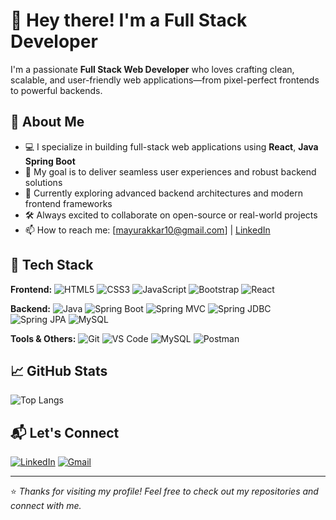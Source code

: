 # 👋 Hey there! I'm a Full Stack Developer

I'm a passionate **Full Stack Web Developer** who loves crafting clean, scalable, and user-friendly web applications—from pixel-perfect frontends to powerful backends.

## 🚀 About Me

- 💻 I specialize in building full-stack web applications using **React**, **Java Spring Boot**
- 🎯 My goal is to deliver seamless user experiences and robust backend solutions
- 🌱 Currently exploring advanced backend architectures and modern frontend frameworks
- 🛠️ Always excited to collaborate on open-source or real-world projects
- 📫 How to reach me: [mayurakkar10@gmail.com] | [LinkedIn](https://linkedin.com/in/mayurakkar10)

## 🧰 Tech Stack

**Frontend:**
![HTML5](https://img.shields.io/badge/-HTML5-E34F26?logo=html5&logoColor=fff)
![CSS3](https://img.shields.io/badge/-CSS3-1572B6?logo=css3)
![JavaScript](https://img.shields.io/badge/-JavaScript-F7DF1E?logo=javascript&logoColor=000)
![Bootstrap](https://img.shields.io/badge/-Bootstrap-7952B3?logo=bootstrap&logoColor=fff)
![React](https://img.shields.io/badge/-React-61DAFB?logo=react&logoColor=000)

**Backend:**
![Java](https://img.shields.io/badge/-Java-007396?logo=java&logoColor=fff)
![Spring Boot](https://img.shields.io/badge/-Spring%20Boot-6DB33F?logo=springboot&logoColor=fff)
![Spring MVC](https://img.shields.io/badge/-Spring%20MVC-6DB33F?logo=spring&logoColor=fff)
![Spring JDBC](https://img.shields.io/badge/-Spring%20JDBC-6DB33F?logo=spring&logoColor=fff)
![Spring JPA](https://img.shields.io/badge/-Spring%20JPA-6DB33F?logo=spring&logoColor=fff)
![MySQL](https://img.shields.io/badge/-MySQL-4479A1?logo=mysql&logoColor=fff)

**Tools & Others:**
![Git](https://img.shields.io/badge/-Git-F05032?logo=git&logoColor=fff)
![VS Code](https://img.shields.io/badge/-VSCode-007ACC?logo=visual-studio-code&logoColor=fff)
![MySQL](https://img.shields.io/badge/-MySQL-4479A1?logo=mysql&logoColor=fff)
![Postman](https://img.shields.io/badge/-Postman-FF6C37?logo=postman&logoColor=fff)

## 📈 GitHub Stats
![Top Langs](https://github-readme-stats.vercel.app/api/top-langs/?username=mayurakkar10&layout=compact&theme=tokyonight)

## 📬 Let's Connect

[![LinkedIn](https://img.shields.io/badge/-LinkedIn-0077B5?logo=linkedin&logoColor=white)](https://linkedin.com/in/mayurakkar10)
[![Gmail](https://img.shields.io/badge/-Gmail-D14836?logo=gmail&logoColor=white)](mailto:mayurakkar10@gmail.com)

---

⭐️ *Thanks for visiting my profile! Feel free to check out my repositories and connect with me.*


